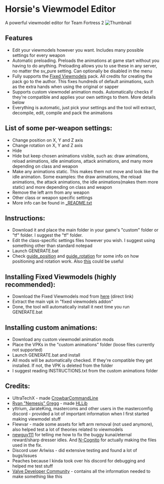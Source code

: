 # Horsie's Viewmodel Editor
A powerful viewmodel editor for Team Fortress 2
![Thumbnail](https://i.imgur.com/JH5boq4.png)
## Features

- Edit your viewmodels however you want. Includes many possible settings for every weapon
- Automatic preloading. Preloads the animations at game start without you having to do anything. Preloading allows you to use these in any server, no matter the sv_pure setting. Can optionally be disabled in the menu
- Fully supports the [Fixed Viewmodels](https://gamebanana.com/mods/206440) pack. All credits for creating the pack go to the author. This fixes hundreds of default animations, such as the extra hands when using the original or sapper
- Supports custom viewmodel animation mods. Automatically checks if they're compatible and applies your own settings to them. More details below
- Everything is automatic, just pick your settings and the tool will extract, decompile, edit, compile and pack the animations

## List of some per-weapon settings:
- Change position on X, Y and Z axis
- Change rotation on X, Y and Z axis
- Hide
- Hide but keep chosen animations visible, such as: draw animations, reload animations, idle animations, attack animations, and many more depending on class and weapon
- Make any animations static. This makes them not move and look like the idle animation. Some examples: the draw animations, the reload animations, the attack animations, the idle animations(makes them more static) and more depending on class and weapon
- Remove the left arm from any weapon
- Other class or weapon specific settings
- More info can be found in [_README.txt](https://github.com/a-horsey/horsies-viewmodel-editor/blob/main/_README.txt)

## Instructions:
- Download it and place the main folder in your game's "custom" folder or "tf" folder. I suggest the "tf" folder.
- Edit the class-specific settings files however you wish. I suggest using something other than standard notepad
- Launch GENERATE.bat
- Check [guide_position](https://raw.githubusercontent.com/a-horsey/horsies-viewmodel-editor/main/guide_position.png) and [guide_rotation](https://raw.githubusercontent.com/a-horsey/horsies-viewmodel-editor/main/guide_rotation.png) for some info on how positioning and rotation work. Also [this](https://developer.valvesoftware.com/wiki/$origin) could be useful

## Installing Fixed Viewmodels (highly recommended):
- Download the Fixed Viewmodels mod from [here](https://gamebanana.com/dl/469246) (direct link)
- Extract the main vpk in "fixed viewmodels addon"
- Done, the tool will automatically install it next time you run GENERATE.bat

## Installing custom animations:
- Download any custom viewmodel animation mods
- Place the VPKs in the "custom animations" folder (loose files currently not supported)
- Launch GENERATE.bat and install
- All mods will be automatically checked. If they're compatible they get installed. If not, the VPK is deleted from the folder
- I suggest reading INSTRUCTIONS.txt from the custom animations folder

## Credits:
- UltraTechX - made [CrowbarCommandLine](https://github.com/UltraTechX/Crowbar-Command-Line)
- [Ryan "Nemesis" Gregg](https://developer.valvesoftware.com/wiki/User:Nem) - made [HLLib](https://developer.valvesoftware.com/wiki/HLLib)
- yttrium, JarateKing, mastercoms and other users in the mastercomfig discord - provided a lot of important information when I first started making viewmodel stuff
- Flewvar - made some assets for left arm removal (not used anymore), also helped test a lot of theories related to viewmodels
- [newguy111](https://gamebanana.com/members/1609859) for telling me how to fix the buggy kunai/eternal reward/sharp dresser idles. And [N-Cognito](https://gamebanana.com/members/1300652) for actually making the files used in the fix.
- Discord user Arlwiss - did extensive testing and found a lot of bugs/issues
- Peaches because I kinda took over his discord for debugging and helped me test stuff
- [Valve Developer Community](https://developer.valvesoftware.com/wiki/Main_Page) - contains all the information needed to make something like this 
